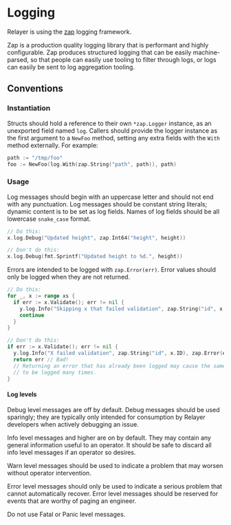 # Logging

Relayer is using the [zap](https://pkg.go.dev/go.uber.org/zap) logging framework.

Zap is a production quality logging library that is performant and highly configurable.
Zap produces structured logging that can be easily machine-parsed,
so that people can easily use tooling to filter through logs,
or logs can easily be sent to log aggregation tooling.

## Conventions

### Instantiation

Structs should hold a reference to their own `*zap.Logger` instance, as an unexported field named `log`.
Callers should provide the logger instance as the first argument to a `NewFoo` method, setting any extra fields with the `With` method externally.
For example:

```go
path := "/tmp/foo"
foo := NewFoo(log.With(zap.String("path", path)), path)
```

### Usage

Log messages should begin with an uppercase letter and should not end with any punctuation.
Log messages should be constant string literals; dynamic content is to be set as log fields.
Names of log fields should be all lowercase `snake_case` format.

```go
// Do this:
x.log.Debug("Updated height", zap.Int64("height", height))

// Don't do this:
x.log.Debug(fmt.Sprintf("Updated height to %d.", height))
```

Errors are intended to be logged with `zap.Error(err)`.
Error values should only be logged when they are not returned.

```go
// Do this:
for _, x := range xs {
  if err := x.Validate(); err != nil {
    y.log.Info("Skipping x that failed validation", zap.String("id", x.ID), zap.Error(err))
    continue
  }
}

// Don't do this:
if err := x.Validate(); err != nil {
  y.log.Info("X failed validation", zap.String("id", x.ID), zap.Error(err))
  return err // Bad!
  // Returning an error that has already been logged may cause the same error
  // to be logged many times.
}
```

#### Log levels

Debug level messages are off by default.
Debug messages should be used sparingly;
they are typically only intended for consumption by Relayer developers when actively debugging an issue.

Info level messages and higher are on by default.
They may contain any general information useful to an operator.
It should be safe to discard all info level messages if an operator so desires.

Warn level messages should be used to indicate a problem that may worsen without operator intervention.

Error level messages should only be used to indicate a serious problem that cannot automatically recover.
Error level messages should be reserved for events that are worthy of paging an engineer.

Do not use Fatal or Panic level messages.
